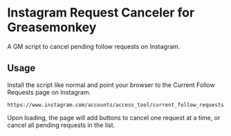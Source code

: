 # Instagram Request Canceler for Greasemonkey

A GM script to cancel pending follow requests on Instagram.

## Usage

Install the script like normal and point your browser to the Current Follow Requests page on Instagram.

```
https://www.instagram.com/accounts/access_tool/current_follow_requests
```

Upon loading, the page will add buttons to cancel one request at a time, or cancel all pending requests in the list.
